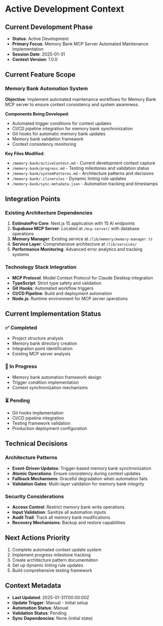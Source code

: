 # Active Development Context

## Current Development Phase

- **Status**: Active Development
- **Primary Focus**: Memory Bank MCP Server Automated Maintenance Implementation
- **Session Date**: 2025-01-31
- **Context Version**: 1.0.0

## Current Feature Scope

### Memory Bank Automation System

**Objective**: Implement automated maintenance workflows for Memory Bank MCP server to ensure context consistency and system awareness.

**Components Being Developed**:

- Automated trigger conditions for context updates
- CI/CD pipeline integration for memory bank synchronization
- Git hooks for automatic memory bank updates
- Memory bank validation framework
- Context consistency monitoring

**Key Files Modified**:

- `/memory-bank/activeContext.md` - Current development context capture
- `/memory-bank/progress.md` - Testing milestones and validation status
- `/memory-bank/systemPatterns.md` - Architecture patterns and decisions
- `/memory-bank/.clinerules` - Dynamic linting rule updates
- `/memory-bank/sync-metadata.json` - Automation tracking and timestamps

## Integration Points

### Existing Architecture Dependencies

1. **EstimatePro Core**: Next.js 15 application with 15 AI endpoints
2. **Supabase MCP Server**: Located at `/mcp-server/` with database operations
3. **Memory Manager**: Existing service at `/lib/memory/memory-manager.ts`
4. **Service Layer**: Comprehensive architecture at `/lib/services/`
5. **Performance Monitoring**: Advanced error analytics and tracking systems

### Technology Stack Integration

- **MCP Protocol**: Model Context Protocol for Claude Desktop integration
- **TypeScript**: Strict type safety and validation
- **Git Hooks**: Automated workflow triggers
- **CI/CD Pipeline**: Build and deployment automation
- **Node.js**: Runtime environment for MCP server operations

## Current Implementation Status

### ✅ Completed

- Project structure analysis
- Memory bank directory creation
- Integration point identification
- Existing MCP server analysis

### 🔄 In Progress

- Memory bank automation framework design
- Trigger condition implementation
- Context synchronization mechanisms

### ⏳ Pending

- Git hooks implementation
- CI/CD pipeline integration
- Testing framework validation
- Production deployment configuration

## Technical Decisions

### Architecture Patterns

- **Event-Driven Updates**: Trigger-based memory bank synchronization
- **Atomic Operations**: Ensure consistency during context updates
- **Fallback Mechanisms**: Graceful degradation when automation fails
- **Validation Gates**: Multi-layer validation for memory bank integrity

### Security Considerations

- **Access Control**: Restrict memory bank write operations
- **Input Validation**: Sanitize all automation inputs
- **Audit Trail**: Track all memory bank modifications
- **Recovery Mechanisms**: Backup and restore capabilities

## Next Actions Priority

1. Complete automated context update system
2. Implement progress milestone tracking
3. Create architecture pattern documentation
4. Set up dynamic linting rule updates
5. Build comprehensive testing framework

## Context Metadata

- **Last Updated**: 2025-01-31T00:00:00Z
- **Update Trigger**: Manual - Initial setup
- **Automation Status**: Manual
- **Validation Status**: Pending
- **Sync Dependencies**: None (initial state)
